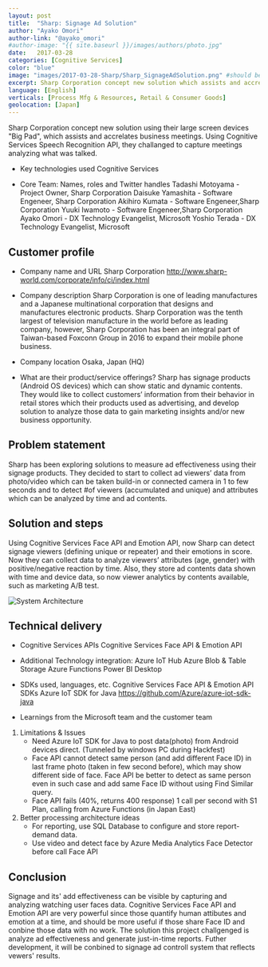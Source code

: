 ```yaml
---
layout: post
title:  "Sharp: Signage Ad Solution"
author: "Ayako Omori"
author-link: "@ayako_omori"
#author-image: "{{ site.baseurl }}/images/authors/photo.jpg"
date:   2017-03-28
categories: [Cognitive Services]
color: "blue"
image: "images/2017-03-28-Sharp/Sharp_SignageAdSolution.png" #should be ~350px tall
excerpt: Sharp Corporation concept new solution which assists and accrelates business meetings, using Cognitive Services Speech Recognition API.
language: [English]
verticals: [Process Mfg & Resources, Retail & Consumer Goods]
geolocation: [Japan]
---
```


Sharp Corporation concept new solution using their large screen devices "Big Pad", which assists and accrelates business meetings. Using Cognitive Services Speech Recognition API, they challanged to capture meetings analyzing what was talked.
 
- Key technologies used
Cognitive Services
 
- Core Team: Names, roles and Twitter handles
Tadashi Motoyama - Project Owner, Sharp Corporation
Daisuke Yamashita - Software Engeneer, Sharp Corporation
Akihiro Kumata - Software Engeneer,Sharp Corporation
Yuuki Iwamoto - Software Engeneer,Sharp Corporation
Ayako Omori - DX Technology Evangelist, Microsoft
Yoshio Terada - DX Technology Evangelist, Microsoft

## Customer profile ##

- Company name and URL
Sharp Corporation
http://www.sharp-world.com/corporate/info/ci/index.html

- Company description
Sharp Corporation is one of leading manufactures and a Japanese multinational corporation that designs and manufactures electronic products. Sharp Corporation was the tenth largest of television manufacture in the world before as leading company, however, Sharp Corporation has been an integral part of Taiwan-based Foxconn Group in 2016 to expand their mobile phone business.

- Company location
Osaka, Japan (HQ)

- What are their product/service offerings?
Sharp has signage products (Android OS devices) which can show static and dynamic contents. They would like to collect customers’ information from their behavior in retail stores which their products used as advertising, and develop solution to analyze those data to gain marketing insights and/or new business opportunity.


 
## Problem statement ##


Sharp has been exploring solutions to measure ad effectiveness using their signage products. They decided to start to collect ad viewers’ data from photo/video which can be taken build-in or connected camera in 1 to few seconds and to detect #of viewers (accumulated and unique) and attributes which can be analyzed by time and ad contents.


 
## Solution and steps ##


Using Cognitive Services Face API and Emotion API, now Sharp can detect signage viewers (defining unique or repeater) and their emotions in score. Now they can collect data to analyze viewers’ attributes (age, gender) with positive/negative reaction by time. Also, they store ad contents data shown with time and device data, so now viewer analytics by contents available, such as marketing A/B test.

![System Architecture]({{site.baseurl}}/images/2017-03-28-Sharp/Sharp_SignageAdSolution.png)



## Technical delivery ##

- Cognitive Services APIs
Cognitive Services Face API & Emotion API

- Additional Technology integration:
Azure IoT Hub
Azure Blob & Table Storage
Azure Functions
Power BI Desktop

- SDKs used, languages, etc.
Cognitive Services Face API & Emotion API SDKs
Azure IoT SDK for Java
https://github.com/Azure/azure-iot-sdk-java

- Learnings from the Microsoft team and the customer team

1.	Limitations & Issues
	+ Need Azure IoT SDK for Java to post data(photo) from Android devices direct. (Tunneled by windows PC during Hackfest)
	+ Face API cannot detect same person (and add different Face ID) in last frame photo (taken in few second before), which may show different side of face. Face API be better to detect as same person even in such case and add same Face ID without using Find Similar query.
	+ Face API fails (40%, returns 400 response) 1 call per second with S1 Plan, calling from Azure Functions (in Japan East)
2.	Better processing architecture ideas
    + For reporting, use SQL Database to configure and store report-demand data.
	+ Use video and detect face by Azure Media Analytics Face Detector before call Face API


 
## Conclusion ##

Signage and its' add effectiveness can be visible by capturing and analyzing watching user faces data.
Cognitive Services Face API and Emotion API are very powerful since those quantify human attibutes and emotion at a time, and should be more useful if those share Face ID and conbine those data with no work.
The solution this project challgenged is analyze ad effectiveness and generate just-in-time reports. Futher development, it will be conbined to signage ad controll system that reflects vewers' results.



